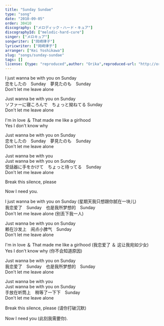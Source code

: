 ```yaml
---
title: "Sunday Sundae"
type: "song"
date: "2010-09-05"
order: 30410
discography: ["メロディック・ハード・キュア"]
discographyId: ["melodic-hard-cure"]
singer: ["メロキュア"]
songwriter: ["岡崎律子"]
lyricwriter: ["岡崎律子"]
arranger: ["Kei Yoshikawa"]
slug: "songs/sunday-sundae"
tags: []
license: {type: "reproduced",author: "Orika",reproduced-url: "http://orikamushi.myweb.hinet.net/",reproduced-website: "織歌蟲網站"}
---
```


I just wanna be with you on Sunday   
恋をしたの　Sunday　夢見たのも　Sunday   
Don't let me leave alone   
  
Just wanna be with you on Sunday   
ソファーに寝ころんで　ちょっと拗ねてる Sunday   
Don't let me leave alone   
  
I'm in love ＆ That made me like a girlhood   
Yes I don't know why   
  
Just wanna be with you on Sunday   
恋をしたの　Sunday　夢見たのも　Sunday   
Don't let me leave alone   
  
Just wanna be with you   
Just wanna be with you on Sunday   
受話器に手をかけて　ちょっと待ってる　Sunday   
Don't let me leave alone   
  
Break this silence, please   
  
Now I need you.  
  
I just wanna be with you on Sunday (星期天我只想跟你腻在一块儿)  
我恋爱了　Sunday　也是我所梦想的　Sunday   
Don't let me leave alone (别丢下我一人)  
  
Just wanna be with you on Sunday   
赖在沙发上　闹点小脾气　Sunday   
Don't let me leave alone   
  
I'm in love ＆ That made me like a girlhood (我恋爱了 ＆ 这让我宛如少女)  
Yes I don't know why (你不会知道原因)  
  
Just wanna be with you on Sunday   
我恋爱了　Sunday　也是我所梦想的　Sunday   
Don't let me leave alone   
  
Just wanna be with you   
Just wanna be with you on Sunday   
手放在听筒上　稍等了一下下　Sunday   
Don't let me leave alone   
  
Break this silence, please (请你打破沉默)  
  
Now I need you (此刻我需要你).
